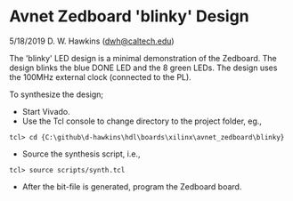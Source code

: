 # Avnet Zedboard 'blinky' Design

5/18/2019 D. W. Hawkins (dwh@caltech.edu)

The 'blinky' LED design is a minimal demonstration of the Zedboard.
The design blinks the blue DONE LED and the 8 green LEDs. The design uses
the 100MHz external clock (connected to the PL).

To synthesize the design;

* Start Vivado.
* Use the Tcl console to change directory to the project folder, eg.,
~~~~
tcl> cd {C:\github\d-hawkins\hdl\boards\xilinx\avnet_zedboard\blinky}
~~~~
* Source the synthesis script, i.e.,
~~~~
tcl> source scripts/synth.tcl
~~~~
* After the bit-file is generated, program the Zedboard board.
